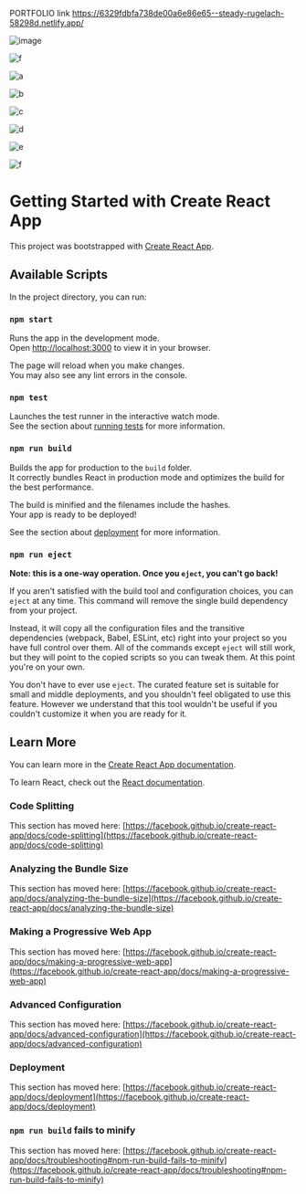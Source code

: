 PORTFOLIO link 
https://6329fdbfa738de00a6e86e65--steady-rugelach-58298d.netlify.app/

![image](https://user-images.githubusercontent.com/104255388/190924058-040a95f1-c8b0-4e0d-aae6-5743057025d4.png)

![f](https://user-images.githubusercontent.com/104255388/191172503-6f593413-397a-46b1-8376-5cf8f974d534.jpg)

![a](https://user-images.githubusercontent.com/104255388/191172104-622ae435-8c4d-4ab4-ae04-b8b2b3da306d.jpg)

![b](https://user-images.githubusercontent.com/104255388/191172172-9407ce82-46d5-42dc-a46c-47bda7c3c552.jpg)

![c](https://user-images.githubusercontent.com/104255388/191172224-451d4eb3-2137-4108-a301-64eccaf4eba5.jpg)

![d](https://user-images.githubusercontent.com/104255388/191172360-a5bad974-f4e9-4fc8-8a5f-47a252a0c243.jpg)

![e](https://user-images.githubusercontent.com/104255388/191172437-b3faed18-6fcb-4d19-94eb-e98d2da3f789.jpg)

![f](https://user-images.githubusercontent.com/104255388/191172594-f3ee01dd-a227-4c6a-9497-356673ec4efb.jpg)


# Getting Started with Create React App

This project was bootstrapped with [Create React App](https://github.com/facebook/create-react-app).

## Available Scripts

In the project directory, you can run:

### `npm start`

Runs the app in the development mode.\
Open [http://localhost:3000](http://localhost:3000) to view it in your browser.

The page will reload when you make changes.\
You may also see any lint errors in the console.

### `npm test`

Launches the test runner in the interactive watch mode.\
See the section about [running tests](https://facebook.github.io/create-react-app/docs/running-tests) for more information.

### `npm run build`

Builds the app for production to the `build` folder.\
It correctly bundles React in production mode and optimizes the build for the best performance.

The build is minified and the filenames include the hashes.\
Your app is ready to be deployed!

See the section about [deployment](https://facebook.github.io/create-react-app/docs/deployment) for more information.

### `npm run eject`

**Note: this is a one-way operation. Once you `eject`, you can't go back!**

If you aren't satisfied with the build tool and configuration choices, you can `eject` at any time. This command will remove the single build dependency from your project.

Instead, it will copy all the configuration files and the transitive dependencies (webpack, Babel, ESLint, etc) right into your project so you have full control over them. All of the commands except `eject` will still work, but they will point to the copied scripts so you can tweak them. At this point you're on your own.

You don't have to ever use `eject`. The curated feature set is suitable for small and middle deployments, and you shouldn't feel obligated to use this feature. However we understand that this tool wouldn't be useful if you couldn't customize it when you are ready for it.

## Learn More

You can learn more in the [Create React App documentation](https://facebook.github.io/create-react-app/docs/getting-started).

To learn React, check out the [React documentation](https://reactjs.org/).

### Code Splitting

This section has moved here: [https://facebook.github.io/create-react-app/docs/code-splitting](https://facebook.github.io/create-react-app/docs/code-splitting)

### Analyzing the Bundle Size

This section has moved here: [https://facebook.github.io/create-react-app/docs/analyzing-the-bundle-size](https://facebook.github.io/create-react-app/docs/analyzing-the-bundle-size)

### Making a Progressive Web App

This section has moved here: [https://facebook.github.io/create-react-app/docs/making-a-progressive-web-app](https://facebook.github.io/create-react-app/docs/making-a-progressive-web-app)

### Advanced Configuration

This section has moved here: [https://facebook.github.io/create-react-app/docs/advanced-configuration](https://facebook.github.io/create-react-app/docs/advanced-configuration)

### Deployment

This section has moved here: [https://facebook.github.io/create-react-app/docs/deployment](https://facebook.github.io/create-react-app/docs/deployment)

### `npm run build` fails to minify

This section has moved here: [https://facebook.github.io/create-react-app/docs/troubleshooting#npm-run-build-fails-to-minify](https://facebook.github.io/create-react-app/docs/troubleshooting#npm-run-build-fails-to-minify)
